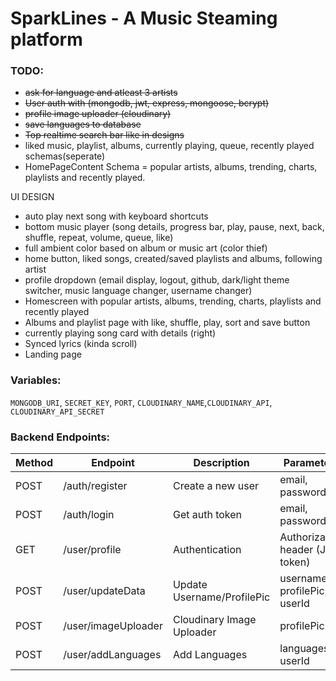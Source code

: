 # SparkLines - A Music Steaming platform

### TODO:
- ~~ask for language and atleast 3 artists~~
- ~~User auth with (mongodb, jwt, express, mongoose, bcrypt)~~
- ~~profile image uploader (cloudinary)~~
- ~~save languages to database~~
- ~~Top realtime search bar like in designs~~
- liked music, playlist, albums, currently playing, queue, recently played schemas(seperate)
- HomePageContent Schema = popular artists, albums, trending, charts, playlists and recently played.

UI DESIGN
- auto play next song with keyboard shortcuts
- bottom music player (song details, progress bar, play, pause, next, back, shuffle, repeat, volume, queue, like)
- full ambient color based on album or music art (color thief)
- home button, liked songs, created/saved playlists and albums, following artist
- profile dropdown (email display, logout, github, dark/light theme switcher, music language changer, username changer)
- Homescreen with popular artists, albums, trending, charts, playlists and recently played
- Albums and playlist page with like, shuffle, play, sort and save button
- currently playing song card with details (right)
- Synced lyrics (kinda scroll)
- Landing page


### Variables:

`MONGODB_URI`, `SECRET_KEY`, `PORT`, `CLOUDINARY_NAME`,`CLOUDINARY_API`, `CLOUDINARY_API_SECRET`

### Backend Endpoints:

| Method | Endpoint             | Description                 | Parameters
| ------ | -------------------- | --------------------------- |-------------------
| POST   | /auth/register       | Create a new user           | email, password
| POST   | /auth/login          | Get auth token              | email, password
| GET    | /user/profile        | Authentication              | Authorization header (JWT token)
| POST   | /user/updateData     | Update Username/ProfilePic  | username, profilePic, userId
| POST   | /user/imageUploader  | Cloudinary Image Uploader   | profilePic
| POST   | /user/addLanguages   | Add Languages               | languages[], userId
